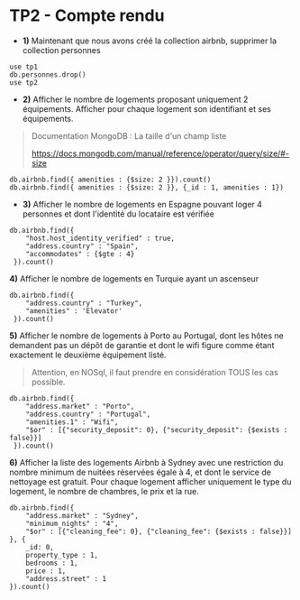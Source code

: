 # TP2 - Compte rendu

- **1)** Maintenant que nous avons créé la collection airbnb, supprimer la collection personnes

```
use tp1
db.personnes.drop()
use tp2
```

- **2)** Afficher le nombre de logements proposant uniquement 2 équipements. Afficher pour chaque logement son identifiant et ses équipements.

> Documentation MongoDB : La taille d'un champ liste
>
> https://docs.mongodb.com/manual/reference/operator/query/size/#-size

```
db.airbnb.find({ amenities : {$size: 2 }}).count()
db.airbnb.find({ amenities : {$size: 2 }}, {_id : 1, amenities : 1})
```

- **3)** Afficher le nombre de logements en Espagne pouvant loger 4 personnes et dont l'identité du locataire est vérifiée

```
db.airbnb.find({ 
    "host.host_identity_verified" : true,
    "address.country" : "Spain",
    "accommodates" : {$gte : 4} 
 }).count()
```

**4)** Afficher le nombre de logements en Turquie ayant un ascenseur

```
db.airbnb.find({
    "address.country" : "Turkey",
    "amenities" : 'Elevator'
 }).count()
```

**5)** Afficher le nombre de logements à Porto au Portugal, dont les hôtes ne demandent pas un dépôt de garantie et dont le wifi figure comme étant exactement le deuxième équipement listé.
> Attention, en NOSql, il faut prendre en considération TOUS les cas possible.

```
db.airbnb.find({ 
    "address.market" : "Porto",
    "address.country" : "Portugal",
    "amenities.1" : "Wifi", 
    "$or" : [{"security_deposit": 0}, {"security_deposit": {$exists : false}}]
 }).count()
```

**6)** Afficher la liste des logements Airbnb à Sydney avec une restriction du nombre minimum de nuitées réservées égale à 4, et dont le service de nettoyage est gratuit. Pour chaque logement afficher uniquement le type du logement, le nombre de chambres, le prix et la rue.

```
db.airbnb.find({
    "address.market" : "Sydney",
    "minimum_nights" : "4",
    "$or" : [{"cleaning_fee": 0}, {"cleaning_fee": {$exists : false}}]
}, {
    _id: 0,
    property_type : 1, 
    bedrooms : 1, 
    price : 1, 
    "address.street" : 1 
}).count()
```
